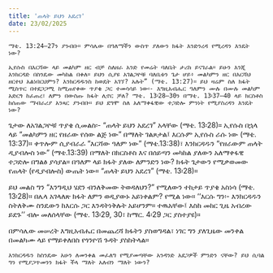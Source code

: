 ```yaml
---
title: 'ጠላት ይህን አደረገ'
date: 23/02/2025
---
```


`ማቴ. 13:24–27ን ያንብቡ። ምሳሌው በዓለማችን ውስጥ ያለውን ክፋት እንድንረዳ የሚረዳን እንዴት ነው?`

`ኢየሱስ በእርሻው ላይ መልካም ዘር ብቻ ስለዘራ አንድ የመሬት ባለቤት ታሪክ ይናገራል። ይሁን እንጂ እንክርዳድ በስንዴው መካከል በቀለ። ይህን ሲያዩ አገልጋዮቹ ባለቤቱን ጌታ ሆይ፥ መልካምን ዘር በእርሻህ ዘርተህ አልነበርህምን? እንክርዳዱንስ ከወዴት አገኘ? አሉት” (ማቴ. 13:27)። ይህ ዛሬም ስለ ክፋት ሚስጥር በተደጋጋሚ ከሚጠየቀው ጥያቄ ጋር ተመሳሳይ ነው፡- እግዚአብሔር ዓለምን ሙሉ በሙሉ መልካም አድርጎ ከፈጠረ፣ ለምን በውስጡ ክፋት ሊኖር ቻለ? ማቴ. 13፡28–30ን በማቴ. 13፡37–40 ላይ ክርስቶስ ከሰጠው ማብራሪያ አንጻር ያንብቡ። ይህ ደግሞ ስለ አለማቀፋዊው ተጋድሎ ምንነት የሚያስረዳን እንዴት ነው?`

ጌታው ለአገልጋዮቹ ጥያቄ ሲመልስ፡- “ጠላት ይህን አደረገ” አላቸው (ማቴ. 13፡28)። ኢየሱስ በኋላ ላይ “መልካምን ዘር የዘራው የሰው ልጅ ነው” በማለት ገልጾታል፤ እርሱም ኢየሱስ ራሱ ነው (ማቴ. 13:37)። ቀጥሎም ሲያብራራ “እርሻው ዓለም ነው” (ማቴ.13:38)፣ እንክርዳዱን “የዘራውም ጠላት ዲያብሎስ ነው” (ማቴ.13:39) በማለት በክርስቶስ እና በሰይጣን መካከል ያለውን አለማቀፋዊ ተጋድሎ በግልፅ ያሳያል። በዓለም ላይ ክፋት ያለው ለምንድን ነው? ክፋት ጌታውን የሚቃወመው የጠላት (የዲያብሎስ) ውጤት ነው። “ጠላት ይህን አደረገ” (ማቴ. 13፡28)። 

ይህ መልስ ግን “እንግዲህ ሄደን ብንለቅመው ትወዳለህን?” የሚለውን ተከታይ ጥያቄ አስነሳ (ማቴ. 13፡28)። በሌላ አገላለጽ ክፋት ለምን ወዲያውኑ አይነቀልም? የሚል ነው። ‘‘እርሱ ግን፡- እንክርዳዱን ስትለቅሙ ስንዴውን ከእርሱ ጋር እንዳትነቅሉት አይሆንም። ተዉአቸው፤ እስከ መከር ጊዜ አብረው ይደጉ’’ ብሎ መለሰላቸው (ማቴ. 13፡29, 30፣ ከማር. 4፡29 ጋር ያስተያዩ)።

በምሳሌው መሠረት እግዚአብሔር በመጨረሻ ክፋትን ያስወግዳል፣ ነገር ግን ያለጊዜው መንቀል በመልካሙ ላይ የማይቀለበስ የጎንዮሽ ጉዳት ያስከትላል።

`እንክርዳዱን ከስንዴው አሁን ለመንቀል መፈለግ የሚያመጣቸው አንዳንድ አደጋዎች ምንድን ናቸው? ይህ ሲባል ግን የሚያጋጥመንን ክፋት ችላ ማለት አለብን ማለት ነውን?`